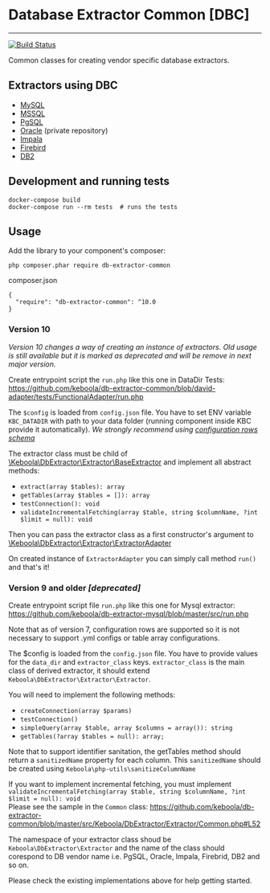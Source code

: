 # Database Extractor Common [DBC]
---
[![Build Status](https://travis-ci.org/keboola/db-extractor-common.svg?branch=master)](https://travis-ci.org/keboola/db-extractor-common)

Common classes for creating vendor specific database extractors.

## Extractors using DBC
- [MySQL](https://github.com/keboola/db-extractor-mysql)
- [MSSQL](https://github.com/keboola/db-extractor-mssql)
- [PgSQL](https://github.com/keboola/db-extractor-pgsql)
- [Oracle](https://github.com/keboola/db-extractor-oracle) (private repository)
- [Impala](https://github.com/keboola/db-extractor-impala) 
- [Firebird](https://github.com/keboola/db-extractor-firebird)
- [DB2](https://github.com/keboola/db-extractor-db2)

## Development and running tests

    docker-compose build
    docker-compose run --rm tests  # runs the tests

## Usage
Add the library to your component's composer:

    php composer.phar require db-extractor-common

composer.json

    {
      "require": "db-extractor-common": ^10.0
    }

### Version 10
_Version 10 changes a way of creating an instance of extractors. Old usage is still available but it is marked as deprecated and will be remove in next major version._

Create entrypoint script the `run.php` like this one in DataDir Tests:
https://github.com/keboola/db-extractor-common/blob/david-adapter/tests/FunctionalAdapter/run.php

The `$config` is loaded from `config.json` file. You have to set ENV variable `KBC_DATADIR` with path to your data folder (running component inside KBC provide it automatically). 
_We strongly recommend using [configuration rows schema](https://github.com/keboola/db-extractor-common/blob/david-adapter/tests/Old/data/common/exampleConfigRow.json)_

The extractor class must be child of [\Keboola\DbExtractor\Extractor\BaseExtractor](https://github.com/keboola/db-extractor-common/blob/david-adapter/src/Keboola/DbExtractor/Extractor/BaseExtractor.php) and implement all abstract methods:
 
- `extract(array $tables): array`
- `getTables(array $tables = []): array`
- `testConnection(): void`
- `validateIncrementalFetching(array $table, string $columnName, ?int $limit = null): void`

Then you can pass the extractor class as a first constructor's argument to [\Keboola\DbExtractor\Extractor\ExtractorAdapter](https://github.com/keboola/db-extractor-common/blob/david-adapter/src/Keboola/DbExtractor/Extractor/ExtractorAdapter.php)

On created instance of `ExtractorAdapter` you can simply call method `run()` and that's it!

### Version 9 and older _[deprecated]_
Create entrypoint script file `run.php` like this one for Mysql extractor:
https://github.com/keboola/db-extractor-mysql/blob/master/src/run.php

Note that as of version 7, configuration rows are supported so it is not necessary to support .yml configs or table array configurations.

The $config is loaded from the `config.json` file.  You have to provide values for the `data_dir` and `extractor_class` keys.
`extractor_class` is the main class of derived extractor, it should extend `Keboola\DbExtractor\Extractor\Extractor`.

You will need to implement the following methods: 
- `createConnection(array $params)` 
- `testConnection()`
- `simpleQuery(array $table, array $columns = array()): string`
- `getTables(?array $tables = null): array;`

Note that to support identifier sanitation, the getTables method should return a `sanitizedName` property for each 
column.  This `sanitizedName` should be created using `Keboola\php-utils\sanitizeColumnName`

If you want to implement incremental fetching, you must implement   
`validateIncrementalFetching(array $table, string $columnName, ?int $limit = null): void`  
Please see the sample in the `Common` class: https://github.com/keboola/db-extractor-common/blob/master/src/Keboola/DbExtractor/Extractor/Common.php#L52 

The namespace of your extractor class shoud be `Keboola\DbExtractor\Extractor` and the name of the class should corespond to DB vendor name i.e. PgSQL, Oracle, Impala, Firebrid, DB2 and so on.

Please check the existing implementations above for help getting started.
